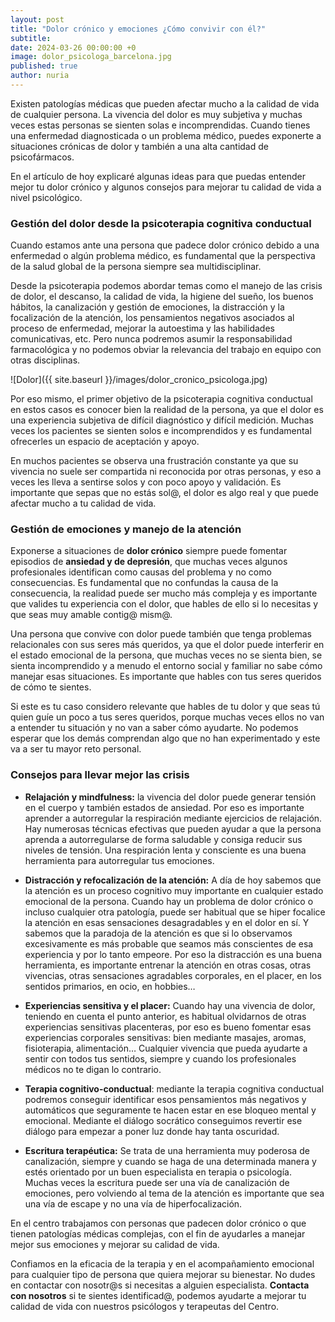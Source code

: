 ```yaml
---
layout: post
title: "Dolor crónico y emociones ¿Cómo convivir con él?"
subtitle: 
date: 2024-03-26 00:00:00 +0
image: dolor_psicologa_barcelona.jpg
published: true
author: nuria
---
```


Existen patologías médicas que pueden afectar mucho a la calidad de vida de cualquier persona. La vivencia del dolor es muy subjetiva y muchas veces estas personas se sienten solas e incomprendidas. Cuando tienes una enfermedad diagnosticada o un problema médico, puedes exponerte a situaciones crónicas de dolor y también a una alta cantidad de psicofármacos.

<!-- more -->


En el artículo de hoy explicaré algunas ideas para que puedas entender mejor tu dolor crónico y algunos consejos para mejorar tu calidad de vida a nivel psicológico.

### Gestión del dolor desde la psicoterapia cognitiva conductual

Cuando estamos ante una persona que padece dolor crónico debido a una enfermedad o algún problema médico, es fundamental que la perspectiva de la salud global de la persona siempre sea multidisciplinar. 

Desde la psicoterapia podemos abordar temas como el manejo de las crisis de dolor, el descanso, la calidad de vida, la higiene del sueño, los buenos hábitos, la canalización y gestión de emociones, la distracción y la focalización de la atención, los pensamientos negativos asociados al proceso de enfermedad, mejorar la autoestima y las habilidades comunicativas, etc. Pero nunca podremos asumir la responsabilidad farmacológica y no podemos obviar la relevancia del trabajo en equipo con otras disciplinas.

![Dolor]({{ site.baseurl }}/images/dolor_cronico_psicologa.jpg)

Por eso mismo, el primer objetivo de la psicoterapia cognitiva conductual en estos casos es conocer bien la realidad de la persona, ya que el dolor es una experiencia subjetiva de difícil diagnóstico y difícil medición. Muchas veces los pacientes se sienten solos e incomprendidos y es fundamental ofrecerles un espacio de aceptación y apoyo. 

En muchos pacientes se observa una frustración constante ya que su vivencia no suele ser compartida ni reconocida por otras personas, y eso a veces les lleva a sentirse solos y con poco apoyo y validación. Es importante que sepas que no estás sol@, el dolor es algo real y que puede afectar mucho a tu calidad de vida.

### Gestión de emociones y manejo de la atención

Exponerse a situaciones de **dolor crónico** siempre puede fomentar episodios de **ansiedad y de depresión**, que muchas veces algunos profesionales identifican como causas del problema y no como consecuencias. Es fundamental que no confundas la causa de la consecuencia, la realidad puede ser mucho más compleja y es importante que valides tu experiencia con el dolor, que hables de ello si lo necesitas y que seas muy amable contig@ mism@.

Una persona que convive con dolor puede también que tenga problemas relacionales con sus seres más queridos, ya que el dolor puede interferir en el estado emocional de la persona, que muchas veces no se sienta bien, se sienta incomprendido y a menudo el entorno social y familiar no sabe cómo manejar esas situaciones. Es importante que hables con tus seres queridos de cómo te sientes.

Si este es tu caso considero relevante que hables de tu dolor y que seas tú quien guíe un poco a tus seres queridos, porque muchas veces ellos no van a entender tu situación y no van a saber cómo ayudarte. No podemos esperar que los demás comprendan algo que no han experimentado y este va a ser tu mayor reto personal. 

### Consejos para llevar mejor las crisis

- **Relajación y mindfulness:** la vivencia del dolor puede generar tensión en el cuerpo y también estados de ansiedad. Por eso es importante aprender a autorregular la respiración mediante ejercicios de relajación. Hay numerosas técnicas efectivas que pueden ayudar a que la persona aprenda a autorregularse de forma saludable y consiga reducir sus niveles de tensión. Una respiración lenta y consciente es una buena herramienta para autorregular tus emociones.

- **Distracción y refocalización de la atención:** A día de hoy sabemos que la atención es un proceso cognitivo muy importante en cualquier estado emocional de la persona. Cuando hay un problema de dolor crónico o incluso cualquier otra patología, puede ser habitual que se hiper focalice la atención en esas sensaciones desagradables y en el dolor en sí. Y sabemos que la paradoja de la atención es que si lo observamos excesivamente es más probable que seamos más conscientes de esa experiencia y por lo tanto empeore. Por eso la distracción es una buena herramienta, es importante entrenar la atención en otras cosas, otras vivencias, otras sensaciones agradables corporales, en el placer, en los sentidos primarios, en ocio, en hobbies…

- **Experiencias sensitiva y el placer:** Cuando hay una vivencia de dolor, teniendo en cuenta el punto anterior, es habitual olvidarnos de otras experiencias sensitivas placenteras, por eso es bueno fomentar esas experiencias corporales sensitivas: bien mediante masajes, aromas, fisioterapia, alimentación… Cualquier vivencia que pueda ayudarte a sentir con todos tus sentidos, siempre y cuando los profesionales médicos no te digan lo contrario.

- **Terapia cognitivo-conductual**: mediante la terapia cognitiva conductual podremos conseguir identificar esos pensamientos más negativos y automáticos que seguramente te hacen estar en ese bloqueo mental y emocional. Mediante el diálogo socrático conseguimos revertir ese diálogo para empezar a poner luz donde hay tanta oscuridad.

- **Escritura terapéutica:** Se trata de una herramienta muy poderosa de canalización, siempre y cuando se haga de una determinada manera y estés orientado por un buen especialista en terapia o psicología. Muchas veces la escritura puede ser una vía de canalización de emociones, pero volviendo al tema de la atención es importante que sea una vía de escape y no una vía de hiperfocalización. 


En el centro trabajamos con personas que padecen dolor crónico o que tienen patologías médicas complejas, con el fin de ayudarles a manejar mejor sus emociones y mejorar su calidad de vida. 

Confiamos en la eficacia de la terapia y en el acompañamiento emocional para cualquier tipo de persona que quiera mejorar su bienestar. No dudes en contactar con nosotr@s si necesitas a alguien especialista. **Contacta con nosotros** si te sientes identificad@, podemos ayudarte a mejorar tu calidad de vida con nuestros psicólogos y terapeutas del Centro.



